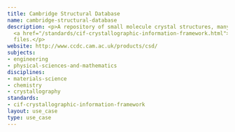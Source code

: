 ```yaml
---
title: Cambridge Structural Database
name: cambridge-structural-database
description: <p>A repository of small molecule crystal structures, many with accompanying
  <a href="/standards/cif-crystallographic-information-framework.html">CIF</a>
  files.</p>
website: http://www.ccdc.cam.ac.uk/products/csd/
subjects:
- engineering
- physical-sciences-and-mathematics
disciplines:
- materials-science
- chemistry
- crystallography
standards:
- cif-crystallographic-information-framework
layout: use_case
type: use_case
---
```


